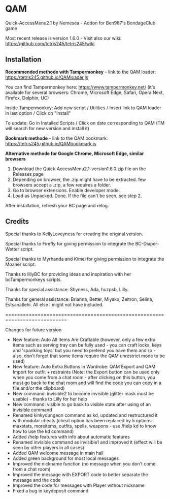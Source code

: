 # QAM

Quick-AccessMenu2.1 by Nemesea - Addon for Ben987's BondageClub game 

Most recent release is version 1.6.0 - Visit also our wiki: https://github.com/tetris245/tetris245/wiki

## Installation 

**Recommended methode with Tampermonkey** - link to the QAM loader: https://tetris245.github.io/QAMloader.js

You can find Tampermonkey here: https://www.tampermonkey.net/ (it's available for several browsers: Chrome, Microsoft Edge, Safari, Opera Next, Firefox, Dolphin, UC)

Inside Tampermonkey: Add new script / Utilities / Insert link to QAM loader in last option / Click on "Install"

To update: Go in Installed Scripts / Click on date corresponding to QAM (TM will search for new version and install it)

**Bookmark methode** - link to the QAM bookmark: https://tetris245.github.io/QAMbookmark.js

**Alternative methode for Google Chrome, Microsoft Edge, similar browsers**
1. Download the Quick-AccessMenu2.1-version1.6.0.zip file on the Releases page
2. Depending on browser, the .zip might have to be extracted. few browsers accept a .zip, a few requires a folder.
3. Go to browser extensions. Enable developer mode.
4. Load as Unpacked. Done. If the file can't be seen, see step 2.

After installation, refresh your BC page and relog.

## Credits

Special thanks to KellyLoveyness for creating the original version.

Special thanks to Firefly for giving permission to integrate the BC-Diaper-Wetter script.

Special thanks to Myrhanda and Kimei for giving permission to integrate the Moaner script.

Thanks to lillyBC for providing ideas and inspiration with her bcTampermonkeys scripts.

Thanks for special assistance:
Shyness, Ada, huzpsb, Lilly.

Thanks for general assistance:
Brianna, Better, Miyako, Zeltron, Selina, Estsanatlehi.
All else I might not have included.

===========================================================================

Changes for future version 

* New feature: Auto All Items Are Craftable (however, only a few extra items such as serving tray can be fully used - you can craft locks, keys and 'spanking toys' but you need to pretend you have them and rp - also, don't forget that some items require the QAM unrestrict mode to be used)
* New feature: Auto Extra Buttons In Wardrobe: QAM Export and QAM Import for outfit + restraints (Note: the Export button can be used only when you come from a chat room - after clicking on this button, you must go back to the chat room and will find the code you can copy in a file and/or the clipboard)  
* New command: invisible2 to become invisible (glitter mask must be usable) - thanks to Lilly for her help
* New command: visible to go back to visible state after using of an invisible command
* Renamed kinkydungeon command as kd, updated and restructured it with modular cheats (cheat option has been replaced by 5 options: maxstats, moreitems, outfits, spells, weapons - use /help kd to know how to use the kd command)
* Added /help features with info about automatic features
* Renamed invisible command as invisible1 and improved it (effect will be seen by other players in all cases)
* Added QAM welcome message in main hall
* Added green background for most local messages
* Improved the nickname function (no message when you don't come from a chat room)
* Improved the message with EXPORT code to better separate the message and the code
* Improved the code for messages with Player without nickname
* Fixed a bug in keydeposit command




